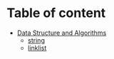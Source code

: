 # Table of content

* [Data Structure and Algorithms](DataStruct&Algorithm/README.md)
  * [string](DataStruct&Algorithm/string.md)
  * [linklist](DataStruct&Algorithm/linklist.md)
